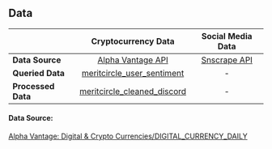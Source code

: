 ## Data
<div class="table-wrapper" markdown="block">

|                    |                                                    **Cryptocurrency Data**                                                   |                       **Social Media Data**                      |
|--------------------|:----------------------------------------------------------------------------------------------------------------------------:|:----------------------------------------------------------------:|
| **Data Source**    |                       [Alpha Vantage API](https://www.alphavantage.co/documentation/#digital-currency)                       | [Snscrape API](https://github.com/JustAnotherArchivist/snscrape) |
| **Queried Data**   |   [meritcircle_user_sentiment](https://raw.githubusercontent.com/YWDDLiang/llm_research/main/data/preprocess)                |                                 -                                |
| **Processed Data** | [meritcircle_cleaned_discord](https://raw.githubusercontent.com/YWDDLiang/llm_research/main/data/preprocess)                 |                                 -                                |

</div>

#### Data Source: 
[Alpha Vantage: Digital & Crypto Currencies/DIGITAL_CURRENCY_DAILY](https://www.alphavantage.co/documentation/#digital-currency)
